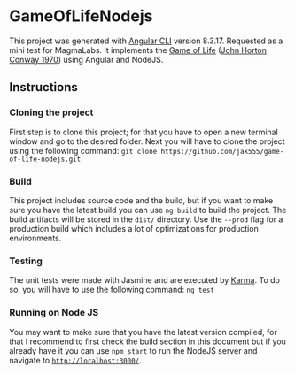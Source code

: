 # GameOfLifeNodejs

This project was generated with [Angular CLI](https://github.com/angular/angular-cli) version 8.3.17. Requested as a mini test for MagmaLabs. It implements the [Game of Life](https://en.wikipedia.org/wiki/Conway%27s_Game_of_Life) ([John Horton Conway 1970](https://en.wikipedia.org/wiki/John_Horton_Conway)) using Angular and NodeJS.

## Instructions

### Cloning the project

First step is to clone this project; for that you have to open a new terminal window and go to the desired folder. Next you will have to clone the project using the following command: `git clone https://github.com/jak555/game-of-life-nodejs.git`

### Build
This project includes source code and the build, but if you want to make sure you have the latest build you can use `ng build` to build the project. The build artifacts will be stored in the `dist/` directory. Use the `--prod` flag for a production build which includes a lot of optimizations for production environments.

### Testing

The unit tests were made with Jasmine and are executed by [Karma](https://karma-runner.github.io). To do so, you will have to use the following command: `ng test`

### Running on Node JS

You may want to make sure that you have the latest version compiled, for that I recommend to first check the build section in this document but if you already have it you can use `npm start` to run the NodeJS server and navigate to [`http://localhost:3000/`](http://localhost:3000/).
